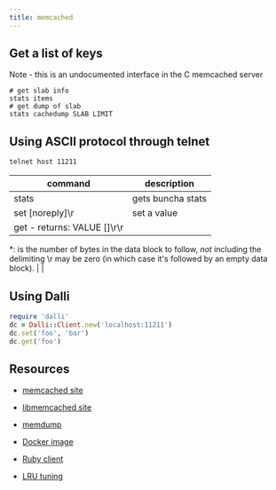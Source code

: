```yaml
---
title: memcached
---
```


## Get a list of keys

Note - this is an undocumented interface in the C memcached server

```
# get slab info
stats items
# get dump of slab
stats cachedump SLAB LIMIT
```

## Using ASCII protocol through telnet

```bash
telnet host 11211
```

command                                                                                                                                                                    | description
---                                                                                                                                                                        | ---
stats                                                                                                                                                                      | gets buncha stats
set <key> <flags> <exptime> <bytes> [noreply]\r                                                                                                                            | set a value
get <key> - returns: VALUE <key> <flags> <bytes> [<cas unique>]\r<data block>\r                                                                                            |  |


\*:<bytes> is the number of bytes in the data block to follow, *not* including the delimiting \r <bytes> may be zero (in which case it's followed by an empty data block). |  |

## Using Dalli

```ruby
require 'dalli'
dc = Dalli::Client.new('localhost:11211')
dc.set('foo', 'bar')
dc.get('foo')
```

## Resources

* [memcached site](http://memcached.org/)
* [libmemcached site](http://libmemcached.org/)
* [memdump](http://docs.libmemcached.org/bin/memdump.html)
* [Docker image](https://hub.docker.com/_/memcached)
* [Ruby client](https://github.com/petergoldstein/dalli)

* [LRU tuning](https://memcached.org/blog/modern-lru/)
